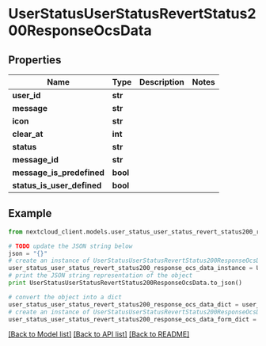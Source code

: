 # UserStatusUserStatusRevertStatus200ResponseOcsData


## Properties
Name | Type | Description | Notes
------------ | ------------- | ------------- | -------------
**user_id** | **str** |  | 
**message** | **str** |  | 
**icon** | **str** |  | 
**clear_at** | **int** |  | 
**status** | **str** |  | 
**message_id** | **str** |  | 
**message_is_predefined** | **bool** |  | 
**status_is_user_defined** | **bool** |  | 

## Example

```python
from nextcloud_client.models.user_status_user_status_revert_status200_response_ocs_data import UserStatusUserStatusRevertStatus200ResponseOcsData

# TODO update the JSON string below
json = "{}"
# create an instance of UserStatusUserStatusRevertStatus200ResponseOcsData from a JSON string
user_status_user_status_revert_status200_response_ocs_data_instance = UserStatusUserStatusRevertStatus200ResponseOcsData.from_json(json)
# print the JSON string representation of the object
print UserStatusUserStatusRevertStatus200ResponseOcsData.to_json()

# convert the object into a dict
user_status_user_status_revert_status200_response_ocs_data_dict = user_status_user_status_revert_status200_response_ocs_data_instance.to_dict()
# create an instance of UserStatusUserStatusRevertStatus200ResponseOcsData from a dict
user_status_user_status_revert_status200_response_ocs_data_form_dict = user_status_user_status_revert_status200_response_ocs_data.from_dict(user_status_user_status_revert_status200_response_ocs_data_dict)
```
[[Back to Model list]](../README.md#documentation-for-models) [[Back to API list]](../README.md#documentation-for-api-endpoints) [[Back to README]](../README.md)


